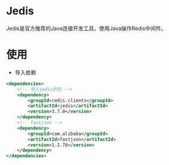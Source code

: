 # Jedis
Jedis是官方推荐的Java连接开发工具，使用Java操作Redis中间件。

# 使用
- 导入依赖
```xml
<dependencies>
    <!-- 导入jedis的包 -->
    <dependency>
        <groupId>redis.clients</groupId>
        <artifactId>jedis</artifactId>
        <version>3.7.0</version>
    </dependency>
    <!-- fastjson -->
    <dependency>
        <groupId>com.alibaba</groupId>
        <artifactId>fastjson</artifactId>
        <version>1.2.78</version>
    </dependency>
</dependencies>
```
